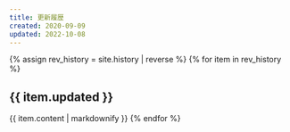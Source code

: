 ```yaml
---
title: 更新履歴
created: 2020-09-09
updated: 2022-10-08
---
```

{% assign rev_history = site.history | reverse %}
{% for item in rev_history %}
## <a name="{{ item.updated }}">{{ item.updated }}</a>
{{ item.content | markdownify }}
{% endfor %}
